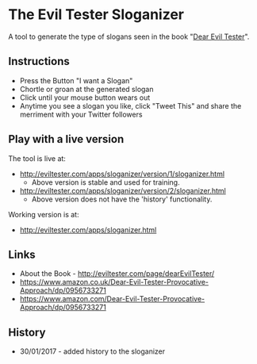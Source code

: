 # The Evil Tester Sloganizer

A tool to generate the type of slogans seen in the book "[Dear Evil Tester](http://eviltester.com/page/dearEvilTester/)".

## Instructions

- Press the Button "I want a Slogan"
- Chortle or groan at the generated slogan
- Click until your mouse button wears out
- Anytime you see a slogan you like, click "Tweet This" and share the merriment with your Twitter followers

## Play with a live version

The tool is live at:

- http://eviltester.com/apps/sloganizer/version/1/sloganizer.html
    - Above version is stable and used for training.
- http://eviltester.com/apps/sloganizer/version/2/sloganizer.html
    - Above version does not have the 'history' functionality.

Working version is at:

- http://eviltester.com/apps/sloganizer.html


## Links

- About the Book - http://eviltester.com/page/dearEvilTester/
- https://www.amazon.co.uk/Dear-Evil-Tester-Provocative-Approach/dp/0956733271
- https://www.amazon.com/Dear-Evil-Tester-Provocative-Approach/dp/0956733271



## History

- 30/01/2017 - added history to the sloganizer

